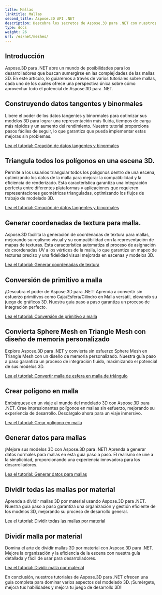 ```yaml
---
title: Mallas
linktitle: Mallas
second_title: Aspose.3D API .NET
description: Descubra los secretos de Aspose.3D para .NET con nuestros completos tutoriales. Optimice modelos 3D, convierta primitivos en mallas y mejore los gráficos sin esfuerzo.
type: docs
weight: 26
url: /es/net/meshes/
---
```

## Introducción

Aspose.3D para .NET abre un mundo de posibilidades para los desarrolladores que buscan sumergirse en las complejidades de las mallas 3D. En este artículo, lo guiaremos a través de varios tutoriales sobre mallas, cada uno de los cuales ofrece una perspectiva única sobre cómo aprovechar todo el potencial de Aspose.3D para .NET.

## Construyendo datos tangentes y binormales

Libere el poder de los datos tangentes y binormales para optimizar sus modelos 3D para lograr una representación más fluida, tiempos de carga más rápidos y un aumento del rendimiento. Nuestro tutorial proporciona pasos fáciles de seguir, lo que garantiza que pueda implementar estas mejoras sin problemas.

[Lea el tutorial: Creación de datos tangentes y binormales](./build-tangent-binormal-data/)

## Triangula todos los polígonos en una escena 3D.

Permite a los usuarios triangular todos los polígonos dentro de una escena, optimizando los datos de la malla para mejorar la compatibilidad y la eficiencia de renderizado. Esta característica garantiza una integración perfecta entre diferentes plataformas y aplicaciones que requieren representaciones geométricas trianguladas, optimizando los flujos de trabajo de modelado 3D.

[Lea el tutorial: Creación de datos tangentes y binormales](./convert-polygons-to-triangles/)

 
## Generar coordenadas de textura para malla.

Aspose.3D facilita la generación de coordenadas de textura para mallas, mejorando su realismo visual y su compatibilidad con la representación de mapas de texturas. Esta característica automatiza el proceso de asignación de coordenadas UV a los vértices de la malla, lo que garantiza un mapeo de texturas preciso y una fidelidad visual mejorada en escenas y modelos 3D.

[Lea el tutorial: Generar coordenadas de textura](./generate-uv-coordinates/)


## Conversión de primitivo a malla

¡Descubra el poder de Aspose.3D para .NET! Aprenda a convertir sin esfuerzo primitivos como Caja/Esfera/Cilindro en Malla versátil, elevando su juego de gráficos 3D. Nuestra guía paso a paso garantiza un proceso de integración perfecto.

[Lea el tutorial: Conversión de primitivo a malla](./convert-primitive-to-mesh/)


## Convierta Sphere Mesh en Triangle Mesh con diseño de memoria personalizado

Explore Aspose.3D para .NET y convierta sin esfuerzo Sphere Mesh en Triangle Mesh con un diseño de memoria personalizado. Nuestra guía paso a paso garantiza un proceso de integración fluido, maximizando el potencial de sus modelos 3D.

[Lea el tutorial: Convertir malla de esfera en malla de triángulo](./convert-sphere-mesh-triangle-memory-layout/)

## Crear polígono en malla

Embárquese en un viaje al mundo del modelado 3D con Aspose.3D para .NET. Cree impresionantes polígonos en mallas sin esfuerzo, mejorando su experiencia de desarrollo. Descárgalo ahora para un viaje inmersivo.

[Lea el tutorial: Crear polígono en malla](./create-polygon-in-mesh/)

## Generar datos para mallas

¡Mejore sus modelos 3D con Aspose.3D para .NET! Aprenda a generar datos normales para mallas en esta guía paso a paso. El realismo se une a la simplicidad, proporcionando una experiencia innovadora para los desarrolladores.

[Lea el tutorial: Generar datos para mallas](./generate-data-for-meshes/)

## Dividir todas las mallas por material

Aprenda a dividir mallas 3D por material usando Aspose.3D para .NET. Nuestra guía paso a paso garantiza una organización y gestión eficiente de los modelos 3D, mejorando su proceso de desarrollo general.

[Lea el tutorial: Dividir todas las mallas por material](./split-all-meshes-by-material/)

## Dividir malla por material

Domina el arte de dividir mallas 3D por material con Aspose.3D para .NET. Mejore la organización y la eficiencia de la escena con nuestra guía detallada y fácil de usar para desarrolladores.

[Lea el tutorial: Dividir malla por material](./split-mesh-by-material/)

En conclusión, nuestros tutoriales de Aspose.3D para .NET ofrecen una guía completa para dominar varios aspectos del modelado 3D. ¡Sumérgete, mejora tus habilidades y mejora tu juego de desarrollo 3D!